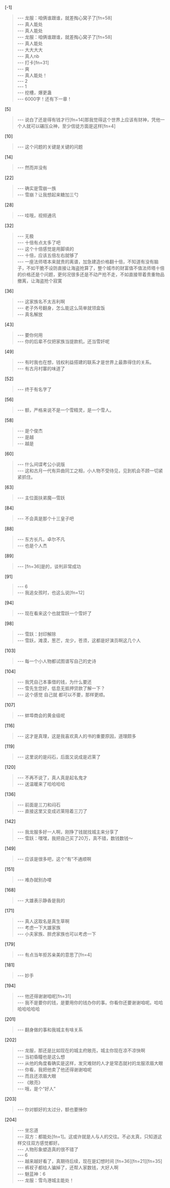 
[-1] 
>--- 龙服：咱俩谁跟谁，就差掏心窝子了[fn=58]<br>
>--- 真人能处<br>
>--- 真人能处<br>
>--- 龙服：咱俩谁跟谁，就差掏心窝子了[fn=58]<br>
>--- 真人能处<br>
>--- 大大大大<br>
>--- 真人nb<br>
>--- 打卡[fn=31]<br>
>--- 爽<br>
>--- 真人能处！<br>
>--- 2<br>
>--- 1<br>
>--- 挖槽，爆更蛊<br>
>--- 6000字！还有下一章！<br>

[5] 
>--- 说白了还是得有钱才行[fn=14]那我觉得这个世界上应该有财神，凭他一个人就可以碾压众神，至少信徒方面是这样[fn=4]<br>

[10] 
>--- 这个问题的关键是关键的问题<br>

[14] 
>--- 然而并没有<br>

[22] 
>--- 确实是雪崩一族<br>
>--- 雪崩？让我想起来糖加三勺<br>

[28] 
>--- 哇哦，视频通讯<br>

[32] 
>--- 无极<br>
>--- 十倍有点太多了吧<br>
>--- 这个十倍感觉是用脚填的<br>
>--- 十倍，应该五倍左右就够了<br>
>--- 一座法师塔本来就贵的离谱，加急建造价格翻十倍，不知道有没有脑子，不如干脆不设防直接让海盗抢算了，整个城市的财富值不值法师塔十倍的价格还是个问题，更何况很多还是不动产抢不走，不如直接带着贵重物品撤离，让海盗抢个寂寞<br>

[36] 
>--- 这家族名不太吉利啊<br>
>--- 老子外号翻身，怎么能这么简单就领盒饭<br>
>--- 真名解放<br>

[43] 
>--- 要你何用<br>
>--- 你的后辈不仅把家族当提款机，还当雪奸呢<br>

[49] 
>--- 有时我也在想，钱权利益搭建的联系才是世界上最靠得住的关系。<br>
>--- 有古月村寨的味道了<br>

[52] 
>--- 终于有名字了<br>

[56] 
>--- 额，严格来说不是一个雪精灵，是一个雪人。<br>

[58] 
>--- 是个俊杰<br>
>--- 是越<br>
>--- 越是<br>

[60] 
>--- 什么间谍考公小说版<br>
>--- 这和古月一代有异曲同工之相，小人物不受待见，见到机会不顾一切紧紧抓住。<br>

[63] 
>--- 主位面扶弟魔—雪跃<br>

[84] 
>--- 不会真是那个十三皇子吧<br>

[88] 
>--- 东方长凡，卓尔不凡<br>
>--- 也是个人杰<br>

[89] 
>--- [fn=36]是的，谈判非常成功<br>

[91] 
>--- 6<br>
>--- 我追女孩时，也这么说[fn=12]<br>

[94] 
>--- 现在看来这个也就雪跃一个雪奸了<br>

[98] 
>--- 雪跃：封印解除<br>
>--- 雪跃，滩漠，葱芒，龙少，苍须，这都是好演员啊这几个人<br>

[103] 
>--- 每一个小人物都试图谱写自己的史诗<br>

[104] 
>--- 我凭自己本事借的钱，为什么要还<br>
>--- 雪先生您好，低息无抵押贷款了解一下？<br>
>--- 这个感觉
自己就
都可以不要，那样更顺。<br>

[107] 
>--- 蚌埠商会的黄金级呢<br>

[116] 
>--- 这才是真理，这是我喜欢真人的书的重要原因，道理颇多<br>

[119] 
>--- 这里说的是闷石，后面又说成是迟莱了<br>

[120] 
>--- 不再不说了，真人真是起名鬼才<br>
>--- 送温暖来了哈哈哈哈<br>

[136] 
>--- 前面是三刀和闷石<br>
>--- 直接这里又变成迟莱陪着三刀了<br>

[142] 
>--- 我龙服多好一人啊，刚挣了钱就找城主来分享了<br>
>--- 雪跃：嘿嘿，我把自己买了20万，真不错，数钱数钱～<br>

[149] 
>--- 应该是很多吧，这个“有”不通顺啊<br>

[151] 
>--- 难办就别办喽<br>

[168] 
>--- 大雄表示静香是我的<br>

[171] 
>--- 真人这取名是真生草啊<br>
>--- 考虑一下大雄家族<br>
>--- 小夫家族、胖虎家族也可以考虑一下<br>

[179] 
>--- 有点当年拒苏亲美的意思了[fn=4]<br>

[181] 
>--- 妙手<br>

[194] 
>--- 他还得谢谢咱呢[fn=31]<br>
>--- 我不是要你的钱，是要用你的钱办你的事。你看你还要谢谢咱呢。哈哈哈哈哈哈哈<br>

[201] 
>--- 翻身做的事和我城主有啥关系<br>

[202] 
>--- 龙服，那还是比如现在的城主府敞亮，城主你现在凉不凉快啊<br>
>--- 当初昏瞳也是这么想<br>
>--- 从他的角度看确实是这样，发灾难财的人才是常态就衬的龙服浓眉大眼<br>
>--- 你看，我把他卖了他还得谢谢咱呢<br>
>--- 而且还浓眉大眼<br>
>--- 《敞亮》<br>
>--- 哦，是个“好人”<br>

[203] 
>--- 你对额好的太过分，额也要捶你<br>

[204] 
>--- 坐忘道<br>
>--- 双方：都能处[fn=1]。这或许就是人与人的交往。不必太真，只知道这样交往双方感觉都好。<br>
>--- 人物形象塑造真的很不错了<br>
>--- 6<br>
>--- 越来越好看了，真期待后续，现在是幻想时间 [fn=36][fn=21][fn=35]<br>
>--- 裤衩子都给人骗掉了，还帮人家数钱，大好人啊<br>
>--- 魅蓝神：6<br>
>--- 龙服：雪鸟港城主能处！<br>
